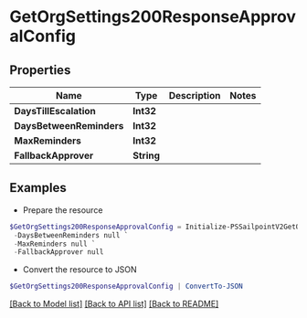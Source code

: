 # GetOrgSettings200ResponseApprovalConfig
## Properties

Name | Type | Description | Notes
------------ | ------------- | ------------- | -------------
**DaysTillEscalation** | **Int32** |  | 
**DaysBetweenReminders** | **Int32** |  | 
**MaxReminders** | **Int32** |  | 
**FallbackApprover** | **String** |  | 

## Examples

- Prepare the resource
```powershell
$GetOrgSettings200ResponseApprovalConfig = Initialize-PSSailpointV2GetOrgSettings200ResponseApprovalConfig  -DaysTillEscalation null `
 -DaysBetweenReminders null `
 -MaxReminders null `
 -FallbackApprover null
```

- Convert the resource to JSON
```powershell
$GetOrgSettings200ResponseApprovalConfig | ConvertTo-JSON
```

[[Back to Model list]](../README.md#documentation-for-models) [[Back to API list]](../README.md#documentation-for-api-endpoints) [[Back to README]](../README.md)

